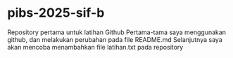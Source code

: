 # pibs-2025-sif-b
Repository pertama untuk latihan Github
Pertama-tama saya menggunakan github, dan melakukan perubahan pada file README.md
Selanjutnya saya akan mencoba menambahkan file latihan.txt pada repository
